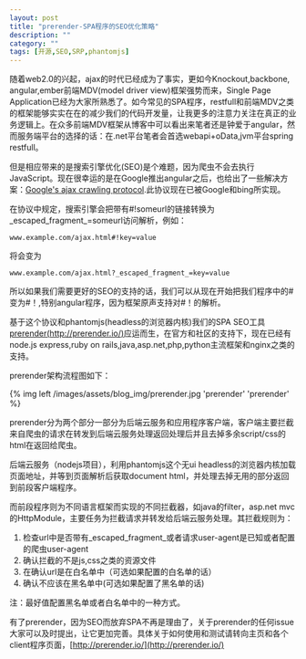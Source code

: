```yaml
---
layout: post
title: "prerender-SPA程序的SEO优化策略"
description: ""
category: ""
tags: [开源,SEO,SRP,phantomjs]
---
```


随着web2.0的兴起，ajax的时代已经成为了事实，更如今Knockout,backbone, angular,ember前端MDV(model driver view)框架强势而来，Single Page Application已经为大家所熟悉了。如今常见的SPA程序，restfull和前端MDV之类的框架能够实实在在的减少我们的代码开发量，让我更多的注意力关注在真正的业务逻辑上。在众多前端MDV框架从博客中可以看出来笔者还是钟爱于angular，然而服务端平台的选择的话：在.net平台笔者会首选webapi+oData,jvm平台spring restfull。


但是相应带来的是搜索引擎优化(SEO)是个难题，因为爬虫不会去执行JavaScript。现在很幸运的是在Google推出angular之后，也给出了一些解决方案：[Google's ajax crawling protocol](https://developers.google.com/webmasters/ajax-crawling/docs/getting-started).此协议现在已被Google和bing所实现。


在协议中规定，搜索引擎会把带有#!someurl的链接转换为_escaped_fragment_=someurl访问解析，例如：

	www.example.com/ajax.html#!key=value
	
将会变为

	www.example.com/ajax.html?_escaped_fragment_=key=value
	
所以如果我们需要更好的SEO的支持的话，我们可以从现在开始把我们程序中的#变为#！,特别angular程序，因为框架原声支持对#！的解析。

基于这个协议和phantomjs(headless的浏览器内核)我们的SPA SEO工具 [prerender(http://prerender.io/)](http://prerender.io/)应运而生，在官方和社区的支持下，现在已经有node.js express,ruby on rails,java,asp.net,php,python主流框架和nginx之类的支持。


prerender架构流程图如下：

{% img left /images/assets/blog_img/prerender.jpg 'prerender' 'prerender' %}

prerender分为两个部分一部分为后端云服务和应用程序客户端，客户端主要拦截来自爬虫的请求在转发到后端云服务处理返回处理后并且去掉多余script/css的html在返回给爬虫。

后端云服务（nodejs项目），利用phantomjs这个无ui headless的浏览器内核加载页面地址，并等到页面解析后获取document html，并处理去掉无用的部分返回到前段客户端程序。

而前段程序则为不同语言框架而实现的不同拦截器，如java的filter，asp.net mvc的HttpModule，主要任务为拦截请求并转发给后端云服务处理。其拦截规则为：

1. 检查url中是否带有_escaped_fragment_或者请求user-agent是已知或者配置的爬虫user-agent
2. 确认拦截的不是js,css之类的资源文件
3. 在确认url是在白名单中（可选如果配置的白名单的话）
4. 确认不应该在黑名单中(可选如果配置了黑名单的话)

注：最好值配置黑名单或者白名单中的一种方式。

有了prerender，因为SEO而放弃SPA不再是理由了，关于prerender的任何issue大家可以及时提出，让它更加完善。具体关于如何使用和测试请转向主页和各个client程序页面，[http://prerender.io/](http://prerender.io/)
